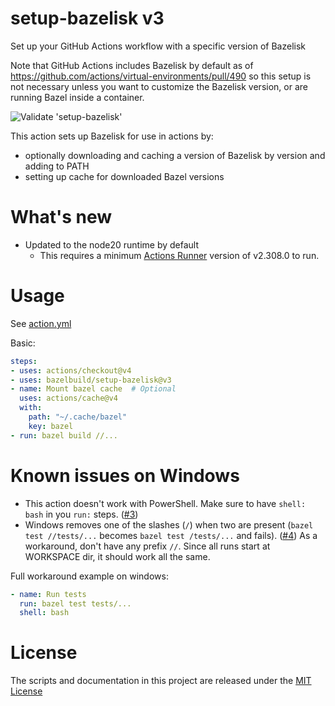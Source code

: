 # setup-bazelisk v3
Set up your GitHub Actions workflow with a specific version of Bazelisk

Note that GitHub Actions includes Bazelisk by default as of <https://github.com/actions/virtual-environments/pull/490> so this setup is not necessary unless you want to customize the Bazelisk version, or are running Bazel inside a container.

![Validate 'setup-bazelisk'](https://github.com/bazelbuild/setup-bazelisk/workflows/Validate%20'setup-bazelisk'/badge.svg)

This action sets up Bazelisk for use in actions by:

- optionally downloading and caching a version of Bazelisk by version and adding to PATH
- setting up cache for downloaded Bazel versions

# What's new

- Updated to the node20 runtime by default
  - This requires a minimum [Actions Runner](https://github.com/actions/runner/releases/tag/v2.308.0) version of v2.308.0 to run.

# Usage

See [action.yml](action.yml)

Basic:
```yaml
steps:
- uses: actions/checkout@v4
- uses: bazelbuild/setup-bazelisk@v3
- name: Mount bazel cache  # Optional
  uses: actions/cache@v4
  with:
    path: "~/.cache/bazel"
    key: bazel
- run: bazel build //...
```

# Known issues on Windows
* This action doesn't work with PowerShell. Make sure to have `shell: bash` in you `run:` steps. ([#3](https://github.com/bazelbuild/setup-bazelisk/issues/3))
* Windows removes one of the slashes (`/`) when two are present (`bazel test //tests/...` becomes `bazel test /tests/...` and fails). ([#4](https://github.com/bazelbuild/setup-bazelisk/issues/4))
  As a workaround, don't have any prefix `//`. Since all runs start at WORKSPACE dir, it should work all the same.

Full workaround example on windows:
```yaml
- name: Run tests
  run: bazel test tests/...
  shell: bash
```

# License

The scripts and documentation in this project are released under the [MIT License](LICENSE)
